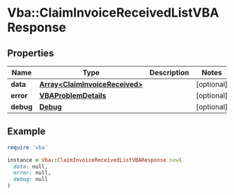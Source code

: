 # Vba::ClaimInvoiceReceivedListVBAResponse

## Properties

| Name | Type | Description | Notes |
| ---- | ---- | ----------- | ----- |
| **data** | [**Array&lt;ClaimInvoiceReceived&gt;**](ClaimInvoiceReceived.md) |  | [optional] |
| **error** | [**VBAProblemDetails**](VBAProblemDetails.md) |  | [optional] |
| **debug** | [**Debug**](Debug.md) |  | [optional] |

## Example

```ruby
require 'vba'

instance = Vba::ClaimInvoiceReceivedListVBAResponse.new(
  data: null,
  error: null,
  debug: null
)
```

